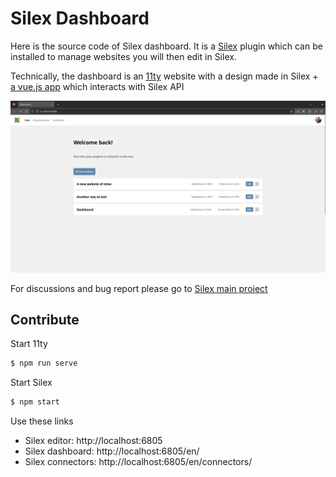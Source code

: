 # Silex Dashboard

Here is the source code of Silex dashboard. It is a [Silex](https://www.silex.me) plugin which can be installed to manage websites you will then edit in Silex.

Technically, the dashboard is an [11ty](https://11ty.dev) website with a design made in Silex + [a vue.js app](https://vuejs.org/) which interacts with Silex API

![Silex dashboard screenshot](./assets/silex-dashboard.png)

For discussions and bug report please go to [Silex main project](https://github.com/silexlabs/Silex)

## Contribute

Start 11ty

```sh
$ npm run serve
```

Start Silex

```sh
$ npm start
```

Use these links

* Silex editor: http://localhost:6805
* Silex dashboard: http://localhost:6805/en/
* Silex connectors: http://localhost:6805/en/connectors/
